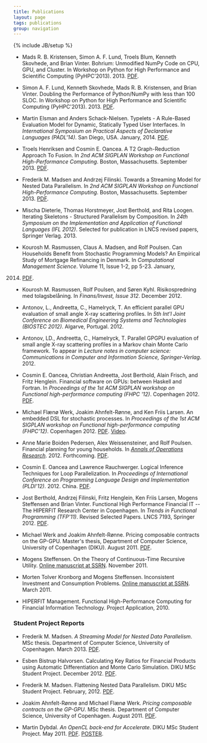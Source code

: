 ```yaml
---
title: Publications
layout: page
tags: publications
group: navigation
---
```

{% include JB/setup %}

* Mads R. B. Kristensen, Simon A. F. Lund, Troels Blum, Kenneth
Skovhede, and Brian Vinter. Bohrium: Unmodified NumPy Code on CPU,
GPU, and Cluster. In Workshop on Python for High Performance and Scientific
Computing (PyHPC'2013). 2013. [PDF](pdf/Bohrium.pdf).

* Simon A. F. Lund, Kenneth Skovhede, Mads R. B. Kristensen, and Brian
Vinter. Doubling the Performance of Python/NumPy with less than 100
SLOC. In Workshop on Python for High Performance and Scientific
Computing (PyHPC'2013). 2013. [PDF](pdf/Doubling.pdf).

* Martin Elsman and Anders Schack-Nielsen. Typelets - A Rule-Based
Evaluation Model for Dynamic, Statically Typed User Interfaces. In
_International Symposium on Practical Aspects of Declarative
Languages (PADL'14)_. San Diego, USA. January, 2014. [PDF](pdf/typelets_final.pdf).

* Troels Henriksen and Cosmin E. Oancea. A T2 Graph-Reduction Approach
To Fusion. In _2nd ACM SIGPLAN Workshop on Functional
High-Performance Computing_. Boston, Massachusetts. September 2013. [PDF](pdf/fhpc13_troels.pdf).

* Frederik M. Madsen and Andrzej Filinski. Towards a Streaming Model
for Nested Data Parallelism. In _2nd ACM SIGPLAN Workshop on
Functional High-Performance Computing_. Boston,
Massachusetts. September 2013. [PDF](pdf/fhpc13_madsen.pdf).

* Mischa Dieterle, Thomas Horstmeyer, Jost Berthold, and Rita Loogen.
Iterating Skeletons - Structured Parallelism by Composition.
In _24th Symposium on the Implementation and Application of 
Functional Languages (IFL 2012)_. Selected for publication in LNCS 
revised papers, Springer Verlag. 2013.

* Kourosh M. Rasmussen, Claus A. Madsen, and Rolf Poulsen. Can
Households Benefit from Stochastic Programming Models? An Empirical
Study of Mortgage Refinancing in Denmark. In _Computational Management
Science_. Volume 11, Issue 1-2, pp 5-23. January,
2014. [PDF](http://www.math.ku.dk/~rolf/MortgageRefinancing_01032013.pdf).

* Kourosh M. Rasmussen, Rolf Poulsen, and Søren Kyhl.  Risikospredning
med tolagsbelåning. In _Finans/Invest, Issue 312_. December 2012.

* Antonov, L., Andreetta, C., Hamelryck, T.  An efficient parallel GPU
evaluation of small angle X-ray scattering profiles. In _5th Int'l
Joint Conference on Biomedical Engineering Systems and Technologies
(BIOSTEC 2012)_.  Algarve, Portugal. 2012.

* Antonov, LD., Andreetta, C., Hamelryck, T. Parallel GPGPU evaluation
of small angle X-ray scattering profiles in a Markov chain Monte
Carlo framework. To appear in _Lecture notes in computer science:
Communications in Computer and Information Science,
Springer-Verlag_. 2012.

* Cosmin E. Oancea, Christian Andreetta, Jost Berthold, Alain Frisch,
and Fritz Henglein. Financial software on GPUs: between Haskell and
Fortran. In _Proceedings of the 1st ACM SIGPLAN workshop on Functional
high-performance computing (FHPC '12)_. Copenhagen 2012.
[PDF](pdf/FHPC12HIPERFIT.pdf).

* Michael Flænø Werk, Joakim Ahnfelt-Rønne, and Ken Friis Larsen. An
embedded DSL for stochastic processes. In _Proceedings of the 1st ACM
SIGPLAN workshop on Functional high-performance computing (FHPC'12)_. 
Copenhagen 2012. [PDF](pdf/p93-werk.pdf). [Video](http://www.youtube.com/watch?v=ZcCJ8Z11Lsk).

* Anne Marie Boiden Pedersen, Alex Weissensteiner, and Rolf
Poulsen. Financial planning for young households. In _[Annals of
Operations
Research](http://www.springer.com/business+%26+management/operations+research/journal/10479)_. 2012. Forthcoming. [PDF](http://www.math.ku.dk/~rolf/FinalVersion_200812.pdf).

* Cosmin E. Oancea and Lawrence Rauchwerger. Logical Inference
Techniques for Loop Parallelization.  In _Proceedings of International
Conference on Programming Language Design and Implementation
(PLDI'12)_. 2012. China. [PDF](pdf/pldi102-oancea.pdf).

* Jost Berthold, Andrzej Filinski, Fritz Henglein, Ken Friis Larsen,
Mogens Steffensen and Brian Vinter. Functional High Performance
Financial IT -- The HIPERFIT Research Center in Copenhagen. In _Trends
in Functional Programming (TFP'11)_. Revised Selected Papers. LNCS 7193, 
Springer 2012. [PDF](pdf/TFP2011HIPERFIT.pdf).

* Michael Werk and Joakim Ahnfelt-Rønne. Pricing composable contracts
on the GP-GPU. Master's thesis, Department of Computer Science,
University of Copenhagen (DIKU). August 2011. [PDF](pdf/WerkAhnfelt_2011-10ab.pdf).

* Mogens Steffensen. On the Theory of Continuous-Time Recursive
Utility. [Online manuscript at
SSRN](http://ssrn.com/abstract=1954655). November 2011.

* Morten Tolver Kronborg and Mogens Steffensen. Inconsistent
Investment and Consumption Problems. [Online manuscript at
SSRN](http://ssrn.com/abstract=1794174). March 2011.

* HIPERFIT Management. Functional High-Performance Computing for
Financial Information Technology. Project Application, 2010.

### Student Project Reports

* Frederik M. Madsen. _A Streaming Model for Nested Data
Parallelism_. MSc thesis. Department of Computer Science, University
of Copenhagen. March 2013. [PDF](pdf/thesis-report_madsen2013.pdf).

* Esben Bistrup Halvorsen. Calculating Key Ratios for Financial
Products using Automatic Differentiation and Monte Carlo
Simulation. DIKU MSc Student Project. December 2012. [PDF](pdf/ad_esben.pdf).

* Frederik M. Madsen. Flattening Nested Data Parallelism. DIKU MSc
Student Project. February, 2012. [PDF](pdf/nested.pdf).

* Joakim Ahnfelt-Rønne and Michael Flænø Werk. _Pricing composable
contracts on the GP-GPU_. MSc thesis. Department of Computer Science,
University of Copenhagen. August 2011. [PDF](pdf/WerkAhnfelt_2011-10ab.pdf).

* Martin Dybdal. _An OpenCL back-end for Accelerate_. DIKU MSc Student
Project. May 2011.
[PDF](pdf/acc-opencl2011.pdf). [POSTER](pdf/accelerate-poster.pdf).